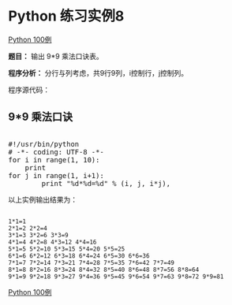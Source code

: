 Python 练习实例8
============

 [Python 100例](python-100-examples.md)


 **题目：** 输出 9*9 乘法口诀表。

 **程序分析：** 分行与列考虑，共9行9列，i控制行，j控制列。

 程序源代码：

  9*9 乘法口诀
--------

 <pre>

#!/usr/bin/python
# -*- coding: UTF-8 -*-
for i in range(1, 10):
    print
for j in range(1, i+1):
        print "%d*%d=%d" % (i, j, i*j),
</pre>

  以上实例输出结果为：


```

1*1=1
2*1=2 2*2=4
3*1=3 3*2=6 3*3=9
4*1=4 4*2=8 4*3=12 4*4=16
5*1=5 5*2=10 5*3=15 5*4=20 5*5=25
6*1=6 6*2=12 6*3=18 6*4=24 6*5=30 6*6=36
7*1=7 7*2=14 7*3=21 7*4=28 7*5=35 7*6=42 7*7=49
8*1=8 8*2=16 8*3=24 8*4=32 8*5=40 8*6=48 8*7=56 8*8=64
9*1=9 9*2=18 9*3=27 9*4=36 9*5=45 9*6=54 9*7=63 9*8=72 9*9=81

```

[Python 100例](python-100-examples.md)
